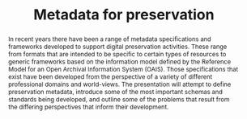 ---
abstract: In recent years there have been a range of metadata specifications and frameworks
  developed to support digital preservation activities. These range from formats that
  are intended to be specific to certain types of resources to generic frameworks
  based on the information model defined by the Reference Model for an Open Archival
  Information System (OAIS). Those specifications that exist have been developed from
  the perspective of a variety of different professional domains and world-views.
  The presentation will attempt to define preservation metadata, introduce some of
  the most important schemas and standards being developed, and outline some of the
  problems that result from the differing perspectives that inform their development.
creators:
- Day, Michael
date: null
document_url: https://services.phaidra.univie.ac.at/api/object/o:294997/download
grand_parent: iPRES
institutions: []
keywords:
- beijing
landing_page_url: https://phaidra.univie.ac.at/o:294997
language: eng
layout: publication
license: CC BY-SA 3.0 AT
notes_url: null
parent: iPRES 2004
publication_type: presentation
size: 107675
slides_url: null
source_name: iPRES
title: Metadata for preservation
year: 2004
---